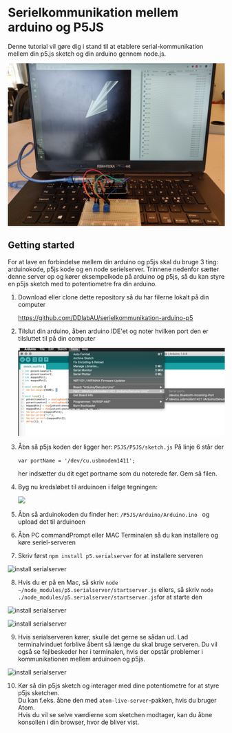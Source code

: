 # Serielkommunikation mellem arduino og P5JS

Denne tutorial vil gøre dig i stand til at etablere serial-kommunikation mellem din p5.js sketch og din arduino gennem node.js.

![](./media/demo.jpg)


## Getting started

For at lave en forbindelse mellem din arduino og p5js skal du bruge 3 ting: arduinokode, p5js kode og en node serielserver. Trinnene nedenfor sætter denne server op og kører eksempelkode på arduino og p5js, så du kan styre en p5js sketch med to potentiometre fra din arduino.



1. Download eller clone dette repository så du har filerne lokalt på din computer

   https://github.com/DDlabAU/serielkommunikation-arduino-p5

2. Tilslut din arduino, åben arduino IDE'et  og noter hvilken port den er tilsluttet til på din computer

   ![install serialserver](./media/arduino-port-name.png)

3. Åbn så p5js koden der ligger her: ```P5JS/P5JS/sketch.js```
På linje 6 står der

   ```var portName = '/dev/cu.usbmodem1411';```

   her indsætter du dit eget portname som du noterede før. Gem så filen.

4. Byg nu kredsløbet til arduinoen i følge tegningen:

   ![](./media/arduino-kredsløb.png)

5. Åbn så arduinokoden du finder her: ```/P5JS/Arduino/Arduino.ino ``` og upload det til arduinoen

6. Åbn PC commandPrompt eller MAC Terminalen så du kan installere og køre seriel-serveren

7. Skriv først ```npm install p5.serialserver``` for at installere serveren

  ![install serialserver](./media/npm-install.png)

8. Hvis du er på en Mac, så skriv ```node ~/node_modules/p5.serialserver/startserver.js``` ellers, så skriv ```node ./node_modules/p5.serialserver/startserver.js```for at starte den

  ![install serialserver](./media/node-start-server.png)

  ![install serialserver](./media/startserver_windows.png)

9. Hvis serialserveren kører, skulle det gerne se sådan ud. Lad terminalvinduet forblive åbent så længe du skal bruge serveren. Du vil også se fejlbeskeder her i terminalen, hvis der opstår problemer i kommunikationen mellem arduinoen og p5js.

  ![install serialserver](./media/server-is-running.png)

10. Kør så din p5js sketch og interager med dine potentiometre for at styre p5js sketchen.   
Du kan f.eks. åbne den med ```atom-live-server```-pakken, hvis du bruger Atom.   
Hvis du vil se selve værdierne som sketchen modtager, kan du åbne konsollen i din browser, hvor de bliver vist.
